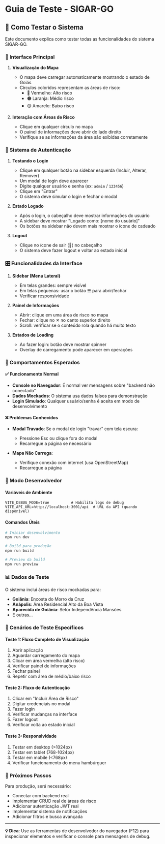 # Guia de Teste - SIGAR-GO

## 🧪 Como Testar o Sistema

Este documento explica como testar todas as funcionalidades do sistema SIGAR-GO.

### 📱 Interface Principal

1. **Visualização do Mapa**
   - O mapa deve carregar automaticamente mostrando o estado de Goiás
   - Círculos coloridos representam as áreas de risco:
     - 🔴 Vermelho: Alto risco
     - 🟠 Laranja: Médio risco  
     - 🟡 Amarelo: Baixo risco

2. **Interação com Áreas de Risco**
   - Clique em qualquer círculo no mapa
   - O painel de informações deve abrir do lado direito
   - Verifique se as informações da área são exibidas corretamente

### 🔐 Sistema de Autenticação

1. **Testando o Login**
   - Clique em qualquer botão na sidebar esquerda (Incluir, Alterar, Remover)
   - Um modal de login deve aparecer
   - Digite qualquer usuário e senha (ex: `admin` / `123456`)
   - Clique em "Entrar"
   - O sistema deve simular o login e fechar o modal

2. **Estado Logado**
   - Após o login, o cabeçalho deve mostrar informações do usuário
   - A sidebar deve mostrar "Logado como: [nome do usuário]"
   - Os botões na sidebar não devem mais mostrar o ícone de cadeado

3. **Logout**
   - Clique no ícone de sair (🚪) no cabeçalho
   - O sistema deve fazer logout e voltar ao estado inicial

### 🎛️ Funcionalidades da Interface

1. **Sidebar (Menu Lateral)**
   - Em telas grandes: sempre visível
   - Em telas pequenas: usar o botão ☰ para abrir/fechar
   - Verificar responsividade

2. **Painel de Informações**
   - Abrir: clique em uma área de risco no mapa
   - Fechar: clique no ✕ no canto superior direito
   - Scroll: verificar se o conteúdo rola quando há muito texto

3. **Estados de Loading**
   - Ao fazer login: botão deve mostrar spinner
   - Overlay de carregamento pode aparecer em operações

### 🐛 Comportamentos Esperados

#### ✅ Funcionamento Normal

- **Console no Navegador**: É normal ver mensagens sobre "backend não conectado"
- **Dados Mockados**: O sistema usa dados falsos para demonstração
- **Login Simulado**: Qualquer usuário/senha é aceita em modo de desenvolvimento

#### ❌ Problemas Conhecidos

- **Modal Travado**: Se o modal de login "travar" com tela escura:
  - Pressione Esc ou clique fora do modal
  - Recarregue a página se necessário
  
- **Mapa Não Carrega**: 
  - Verifique conexão com internet (usa OpenStreetMap)
  - Recarregue a página

### 🔧 Modo Desenvolvedor

#### Variáveis de Ambiente
```env
VITE_DEBUG_MODE=true          # Habilita logs de debug
VITE_API_URL=http://localhost:3001/api  # URL da API (quando disponível)
```

#### Comandos Úteis
```bash
# Iniciar desenvolvimento
npm run dev

# Build para produção
npm run build

# Preview da build
npm run preview
```

### 📊 Dados de Teste

O sistema inclui áreas de risco mockadas para:
- **Goiânia**: Encosta do Morro da Cruz
- **Anápolis**: Área Residencial Alto da Boa Vista  
- **Aparecida de Goiânia**: Setor Independência Mansões
- E outras...

### 🎯 Cenários de Teste Específicos

#### Teste 1: Fluxo Completo de Visualização
1. Abrir aplicação
2. Aguardar carregamento do mapa
3. Clicar em área vermelha (alto risco)
4. Verificar painel de informações
5. Fechar painel
6. Repetir com área de médio/baixo risco

#### Teste 2: Fluxo de Autenticação
1. Clicar em "Incluir Área de Risco"
2. Digitar credenciais no modal
3. Fazer login
4. Verificar mudanças na interface
5. Fazer logout
6. Verificar volta ao estado inicial

#### Teste 3: Responsividade
1. Testar em desktop (>1024px)
2. Testar em tablet (768-1024px)
3. Testar em mobile (<768px)
4. Verificar funcionamento do menu hambúrguer

### 🚀 Próximos Passos

Para produção, será necessário:
- Conectar com backend real
- Implementar CRUD real de áreas de risco
- Adicionar autenticação JWT real
- Implementar sistema de notificações
- Adicionar filtros e busca avançada

---

**💡 Dica**: Use as ferramentas de desenvolvedor do navegador (F12) para inspecionar elementos e verificar o console para mensagens de debug.
